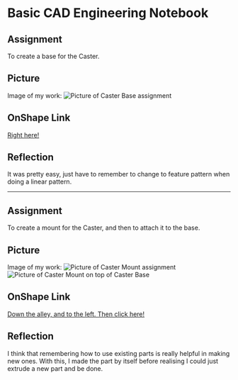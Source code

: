 # Basic CAD Engineering Notebook
## Assignment
To create a base for the Caster.
## Picture
Image of my work:
![Picture of Caster Base assignment](https://github.com/hheisig51/Basic_Onshape_CAD/blob/master/Images/Screen%20Shot%202020-09-25%20at%202.19.22%20PM.png?raw=true)
## OnShape Link
[Right here!](https://cvilleschools.onshape.com/documents/ec4f71bc24dd67e5a4c42758/w/aa547515301ff3d1e00384ab/e/31e05afe62628d183b900e9f)
## Reflection
It was pretty easy, just have to remember to change to feature pattern when doing a linear pattern.

___

## Assignment
To create a mount for the Caster, and then to attach it to the base.
## Picture
Image of my work:
![Picture of Caster Mount assignment](https://github.com/hheisig51/Basic_Onshape_CAD/blob/master/Images/Screen%20Shot%202020-09-29%20at%201.49.56%20PM.png?raw=true)
![Picture of Caster Mount on top of Caster Base](https://github.com/hheisig51/Basic_Onshape_CAD/blob/master/Images/Screen%20Shot%202020-09-29%20at%201.50.12%20PM.png?raw=true)
## OnShape Link
[Down the alley, and to the left. Then click here!](https://cvilleschools.onshape.com/documents/ec4f71bc24dd67e5a4c42758/w/aa547515301ff3d1e00384ab/e/4e750f4874e72eec43b370c4)
## Reflection
I think that remembering how to use existing parts is really helpful in making new ones. With this, I made the part by itself before realising I could just extrude a new part and be done.
